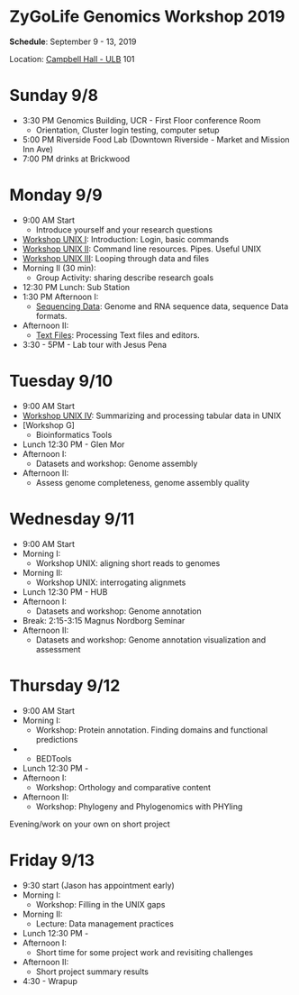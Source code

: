# ZyGoLife Genomics Workshop 2019


**Schedule**: September 9 - 13, 2019

Location: [Campbell Hall - ULB](https://campusmap.ucr.edu/?loc=ULB) 101

Sunday 9/8
==========
   * 3:30 PM Genomics Building, UCR - First Floor conference Room
     - Orientation, Cluster login testing, computer setup
   * 5:00 PM Riverside Food Lab (Downtown Riverside - Market and Mission Inn Ave)
   * 7:00 PM drinks at Brickwood

Monday 9/9
=========
  * 9:00 AM Start
      - Introduce yourself and your research questions
  * [Workshop UNIX I](UNIX_Basics/Beginings): Introduction: Login, basic commands
  * [Workshop UNIX II](UNIX_Basics/RunningTools): Command line resources. Pipes. Useful UNIX
  * [Workshop UNIX III](UNIX_Basics/ProgrammingBash): Looping through data and files
  * Morning II (30 min):
    - Group Activity: sharing describe research goals
  * 12:30 PM Lunch: Sub Station
  * 1:30 PM Afternoon I:
    - [Sequencing Data](Genomics/SequencingData): Genome and RNA sequence data, sequence Data formats.
  * Afternoon II:
      - [Text Files](Genomics/TextFiles): Processing Text files and editors.
   * 3:30 - 5PM - Lab tour with Jesus Pena

Tuesday 9/10
=============
   * 9:00 AM Start
   * [Workshop UNIX IV](UNIX_Basics/TabularData): Summarizing and processing tabular data in UNIX
   * [Workshop G]
      - Bioinformatics Tools
   * Lunch 12:30 PM - Glen Mor
   * Afternoon I:
      - Datasets and workshop: Genome assembly
   * Afternoon II:
      - Assess genome completeness, genome assembly quality

Wednesday 9/11
==============
   * 9:00 AM Start
   * Morning I:
      - Workshop UNIX: aligning short reads to genomes
   * Morning II:
      - Workshop UNIX: interrogating alignmets
   * Lunch 12:30 PM - HUB
   * Afternoon I:
      - Datasets and workshop: Genome annotation
   * Break: 2:15-3:15 Magnus Nordborg Seminar
   * Afternoon II:
      - Datasets and workshop: Genome annotation visualization and assessment

Thursday 9/12
=============
   * 9:00 AM Start
   * Morning I:
      - Workshop: Protein annotation. Finding domains and functional predictions
   *
      - BEDTools
  * Lunch 12:30 PM -
   * Afternoon I:
      - Workshop: Orthology and comparative content
   * Afternoon II:
      - Workshop: Phylogeny and Phylogenomics with PHYling

Evening/work on your own on short project

Friday 9/13
================
   * 9:30 start (Jason has appointment early)
   * Morning I:
      - Workshop: Filling in the UNIX gaps
   * Morning II:
      - Lecture: Data management practices
  * Lunch 12:30 PM -
   * Afternoon I:
      - Short time for some project work and revisiting challenges
   * Afternoon II:
      - Short project summary results
   * 4:30 - Wrapup
